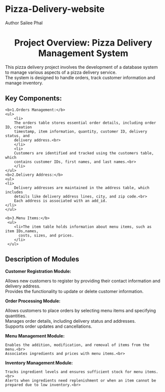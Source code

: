 # Pizza-Delivery-website
Author Sailee Phal
<!DOCTYPE html>
<html>
<body>

<p><h1><center><b>Project Overview: Pizza Delivery Management System</b><center></h1>
This pizza delivery project involves the development of a database system to manage various aspects of a pizza delivery service. <br>
The system is designed to handle orders, track customer information and manage inventory.<br>
</p>
<p>
<h2>Key Components:</h2>

    <b>1.Orders Management:</b>
    <ul>
        <li>
        The orders table stores essential order details, including order ID, creation 
        timestamp, item information, quantity, customer ID, delivery status, and 
        delivery address.<br>
        </li>
        <li>
        Customers are identified and tracked using the customers table, which 
        contains customer IDs, first names, and last names.<br>
        </li>
    </ul>
    <b>2.Delivery Address:</b>
    <ul>
    <li>     
	    Delivery addresses are maintained in the address table, which includes 
        details like delivery address lines, city, and zip code.<br>
        Each address is associated with an add_id.
    </li>
    </ul>

    <b>3.Menu Items:</b>
     <ul>
        <li>The item table holds information about menu items, such as item IDs,names,  
          costs, sizes, and prices.
        </li>
     </ul>
</p>
<p>
<h2>Description of  Modules</h2>
<p>
<b>Customer Registration Module:</b><br>

Allows new customers to register by providing their contact information and delivery address.<br>
Provides the functionality to update or delete customer information.<br>
</p>
<p>
<b>Order Processing Module:</b><br>

Allows customers to place orders by selecting menu items and specifying quantities.<br>
Manages order details, including delivery status and addresses.<br>
Supports order updates and cancellations.<br>
</p>
<p>
    <b>Menu Management Module:</b><br>

    Enables the addition, modification, and removal of items from the menu.<br>
    Associates ingredients and prices with menu items.<br>
</p>
<p>
    <b>Inventory Management Module:</b><br>

    Tracks ingredient levels and ensures sufficient stock for menu items.<br>
    Alerts when ingredients need replenishment or when an item cannot be prepared due to low inventory.<br>
</p>
</p>
</body>
</html>
